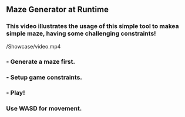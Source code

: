 ## Maze Generator at Runtime
### This video illustrates the usage of this simple tool to makea simple maze, having some challenging constraints!
/Showcase/video.mp4

### - Generate a maze first.
### - Setup game constraints.
### - Play!

### Use WASD for movement.
